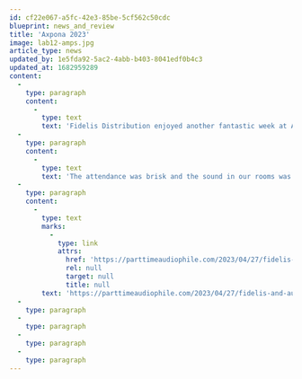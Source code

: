 ```yaml
---
id: cf22e067-a5fc-42e3-85be-5cf562c50cdc
blueprint: news_and_review
title: 'Axpona 2023'
image: lab12-amps.jpg
article_type: news
updated_by: 1e5fda92-5ac2-4abb-b403-8041edf0b4c3
updated_at: 1682959289
content:
  -
    type: paragraph
    content:
      -
        type: text
        text: 'Fidelis Distribution enjoyed another fantastic week at Axpona!'
  -
    type: paragraph
    content:
      -
        type: text
        text: 'The attendance was brisk and the sound in our rooms was truly outstanding! Our reference 40.3 XD loudspeakers coupled to outstanding electronics from JMF and Ideon provided our listeners with an immersive experience. In the Geoff Poor room the Compact 7 and Monitor 30s proved again that the BBC studio monitors have evolved with the times thanks to the care of Alan Shaw.'
  -
    type: paragraph
    content:
      -
        type: text
        marks:
          -
            type: link
            attrs:
              href: 'https://parttimeaudiophile.com/2023/04/27/fidelis-and-audio-skies-axpona-2023/'
              rel: null
              target: null
              title: null
        text: 'https://parttimeaudiophile.com/2023/04/27/fidelis-and-audio-skies-axpona-2023/'
  -
    type: paragraph
  -
    type: paragraph
  -
    type: paragraph
  -
    type: paragraph
---
```

